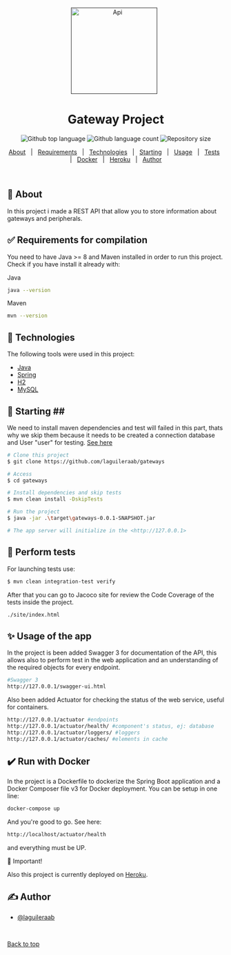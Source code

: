<div align="center" id="top"> 
  <a href="" rel="noopener">

 <img width=200px height=200px src="https://i.imgur.com/6wj0hh6.jpg" alt="Api"></a>
  &#xa0;
</div>

<h1 align="center">Gateway Project</h1>

<p align="center">

  <img alt="Github top language" src="https://img.shields.io/github/languages/top/laguileraab/gateways?color=56BEB8">

  <img alt="Github language count" src="https://img.shields.io/github/languages/count/laguileraab/gateways?color=56BEB8">

  <img alt="Repository size" src="https://img.shields.io/github/repo-size/laguileraab/gateways?color=56BEB8">

</p>
<p align="center">
  <a href="#dart-about">About</a> &#xa0; | &#xa0;
    <a href="#white_check_mark-requirements-for-compilation">Requirements</a> &#xa0; | &#xa0;
    <a href="#rocket-technologies">Technologies</a> &#xa0; | &#xa0;
  <a href="#checkered_flag-starting">Starting</a> &#xa0; | &#xa0;
  <a href="#sparkles-usage-of-the-app">Usage</a> &#xa0; | &#xa0;
    <a href="#test_tube-perform-tests">Tests</a> &#xa0; | &#xa0;
  <a href="#heavy_check_mark-run-with-docker">Docker</a> &#xa0; | &#xa0;
  <a href="https://msoftgateways.herokuapp.com/swagger-ui.html">Heroku</a> &#xa0; | &#xa0;
  <a href="https://github.com/laguileraab" target="_blank">Author</a>
</p>

<br>

## :dart: About ##

In this project i made a REST API that allow you to store information about gateways and peripherals.

## :white_check_mark: Requirements for compilation <a name = "requirement"></a>

You need to have Java >= 8 and Maven installed in order to run this project. Check if you have install it already with:

Java
```bash
java --version
```

Maven
```bash
mvn --version
```

## :rocket: Technologies <a name = "tech"></a>

The following tools were used in this project:

- [Java](https://www.java.com/)
- [Spring](https://spring.io/)
- [H2](https://www.h2database.com/)
- [MySQL](https://www.mysql.com/)


## :checkered_flag: Starting ## <a name = "starting"></a>
We need to install maven dependencies and test will failed in this part, thats why we skip them because it needs to be created a connection database and User "user" for testing. [See here](https://docs.spring.io/spring-security/site/docs/5.0.x/reference/html/test-method.html#test-method-withuserdetails)


```bash
# Clone this project
$ git clone https://github.com/laguileraab/gateways

# Access
$ cd gateways

# Install dependencies and skip tests
$ mvn clean install -DskipTests

# Run the project
$ java -jar .\target\gateways-0.0.1-SNAPSHOT.jar

# The app server will initialize in the <http://127.0.0.1>

```


## :test_tube: Perform tests
For launching tests use:

```bash
$ mvn clean integration-test verify
```

After that you can go to Jacoco site for review the Code Coverage of the tests inside the project.

```bash
./site/index.html
```

## :sparkles: Usage of the app <a name = "usage"></a>

In the project is been added Swagger 3 for documentation of the API, this allows also to perform test in the web application and an understanding of the required objects for every endpoint.

```bash
#Swagger 3
http://127.0.0.1/swagger-ui.html
```

Also been added Actuator for checking the status of the web service, useful for containers.

```bash
http://127.0.0.1/actuator #endpoints
http://127.0.0.1/actuator/health/ #component's status, ej: database
http://127.0.0.1/actuator/loggers/ #loggers
http://127.0.0.1/actuator/caches/ #elements in cache
```

## :heavy_check_mark: Run with Docker <a name = "docker"></a>

In the project is a Dockerfile to dockerize the Spring Boot application and a Docker Composer file v3 for Docker deployment. You can be setup in one line:

```bash
docker-compose up
```

And you're good to go. See here:

```bash
http://localhost/actuator/health
```

and everything must be UP.

:triangular_flag_on_post: Important!

Also this project is currently deployed on [Heroku](https://msoftgateways.herokuapp.com).


## ✍️ Author <a name = "author"></a>

- [@laguileraab](https://github.com/laguileraab)

&#xa0;

<a href="#top">Back to top</a>